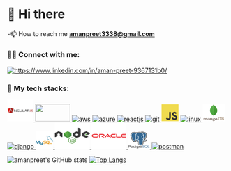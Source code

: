 # 👋 Hi there 
-📫 How to reach me **amanpreet3338@gmail.com**

<h3 align="left">🤝🏻 Connect with me:</h3>
<p align="left">
  <a href="https://www.linkedin.com/in/aman-preet-9367131b0//" target="blank"
    ><img
      align="center"
      src="https://www.vectorlogo.zone/logos/linkedin/linkedin-ar21.svg"
      alt="https://www.linkedin.com/in/aman-preet-9367131b0/"
      height="40"
      width="70"
  /></a>
</p>

<h3 align="left">🧠 My tech stacks:</h3>
<p align="left">
  <a href="https://angular.io" target="_blank">
    <img
      src="https://raw.githubusercontent.com/devicons/devicon/master/icons/angularjs/angularjs-original-wordmark.svg"
      alt="angularjs"
      width="60"
      height="50"
    />
  </a>
  <a href="https://expressjs.com/" target="blank">
    <img
         src="https://www.vectorlogo.zone/logos/expressjs/expressjs-ar21.svg"
         alt"expressjs"
         width="80"
         height="40"
         />
  </a>
  <a href="https://aws.amazon.com" target="_blank">
    <img
      src="https://www.vectorlogo.zone/logos/amazon_aws/amazon_aws-ar21.svg"
      alt="aws"
      width="40"
      height="40"
    />
  </a>
  <a href="https://azure.microsoft.com/en-in/" target="_blank">
    <img
      src="https://www.vectorlogo.zone/logos/microsoft_azure/microsoft_azure-icon.svg"
      alt="azure"
      width="40"
      height="40"
    />
  </a>

  <a href="https://https://reactjs.org/" target="_blank">
    <img
      src="https://www.vectorlogo.zone/logos/reactjs/reactjs-ar21.svg"
      alt="reactjs"
      width="60"
      height="40"
    />
  </a>
  <a href="https://git-scm.com/" target="_blank">
    <img
      src="https://www.vectorlogo.zone/logos/git-scm/git-scm-icon.svg"
      alt="git"
      width="40"
      height="40"
    />
  </a>
  <a
    href="https://developer.mozilla.org/en-US/docs/Web/JavaScript"
    target="_blank"
  >
    <img
      src="https://raw.githubusercontent.com/devicons/devicon/master/icons/javascript/javascript-original.svg"
      alt="javascript"
      width="40"
      height="40"
    />
  </a>
  </a>
  <a href="https://www.linux.org/" target="_blank">
    <img
      src="https://www.vectorlogo.zone/logos/linux/linux-ar21.svg"
      alt="linux"
      width="60"
      height="40"
    />
  </a>
  <a href="https://www.mongodb.com/" target="_blank">
    <img
      src="https://raw.githubusercontent.com/devicons/devicon/master/icons/mongodb/mongodb-original-wordmark.svg"
      alt="mongodb"
      width="50"
      height="40"
    />
  </a>
  <a href="https://www.djangoproject.com/" target="_blank">
    <img
         src="https://www.vectorlogo.zone/logos/djangoproject/djangoproject-ar21.svg"
         alt="django"
         width="50"
         height="40"
         />
  </a>
  
  <a href="https://www.mysql.com/" target="_blank">
    <img
      src="https://raw.githubusercontent.com/devicons/devicon/master/icons/mysql/mysql-original-wordmark.svg"
      alt="mysql"
      width="40"
      height="40"
    />
  </a>
  <a href="https://nodejs.org" target="_blank">
    <img
      src="https://raw.githubusercontent.com/devicons/devicon/master/icons/nodejs/nodejs-original-wordmark.svg"
      alt="nodejs"
      width="80"
      height="60"
    />
  </a>
  <a href="https://www.oracle.com/" target="_blank">
    <img
      src="https://raw.githubusercontent.com/devicons/devicon/master/icons/oracle/oracle-original.svg"
      alt="oracle"
      width="80"
      height="60"
    />
  </a>
  <a href="https://www.postgresql.org" target="_blank">
    <img
      src="https://raw.githubusercontent.com/devicons/devicon/master/icons/postgresql/postgresql-original-wordmark.svg"
      alt="postgresql"
      width="50"
      height="40"
    />
  </a>
  <a href="https://postman.com" target="_blank">
    <img
      src="https://www.vectorlogo.zone/logos/getpostman/getpostman-icon.svg"
      alt="postman"
      width="40"
      height="40"
    />
  </a
</p>

![amanpreet's GitHub
stats](https://github-readme-stats.vercel.app/api?username=aman3338&show_icons=true&theme=onedark)
[![Top
Langs](https://github-readme-stats.vercel.app/api/top-langs/?username=aman3338&layout=compact&theme=onedark)](https://github.com/aman3338/github-readme-stats)

